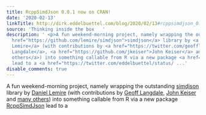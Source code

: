 ```yaml
---
title: RcppSimdJson 0.0.1 now on CRAN!
date: '2020-02-13'
linkTitle: http://dirk.eddelbuettel.com/blog/2020/02/13#rcppsimdjson_0.0.1
source: 'Thinking inside the box   '
description: ' <p>A fun weekend-morning project, namely wrapping the outstanding <a
  href="https://github.com/lemire/simdjson">simdjson</a> library by <a href="https://lemire.me/en/">Daniel
  Lemire</a> (with contributions by <a href="https://twitter.com/geofflangdale">Geoff
  Langdale</a>, <a href="https://github.com/jkeiser">John Keiser</a> and <a href="https://github.com/lemire/simdjson/graphs/contributors">many
  others</a>) into something callable from R via a new package <a href="http://dirk.eddelbuettel.com/code/rcpp.simdjson.html">RcppSimdJson</a>
  lead to a <a href="https://twitter.com/eddelbuettel/status/ ...'
disable_comments: true
---
```

 <p>A fun weekend-morning project, namely wrapping the outstanding <a href="https://github.com/lemire/simdjson">simdjson</a> library by <a href="https://lemire.me/en/">Daniel Lemire</a> (with contributions by <a href="https://twitter.com/geofflangdale">Geoff Langdale</a>, <a href="https://github.com/jkeiser">John Keiser</a> and <a href="https://github.com/lemire/simdjson/graphs/contributors">many others</a>) into something callable from R via a new package <a href="http://dirk.eddelbuettel.com/code/rcpp.simdjson.html">RcppSimdJson</a> lead to a <a href="https://twitter.com/eddelbuettel/status/ ...